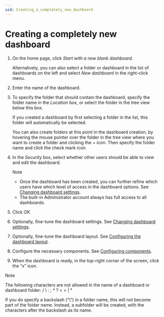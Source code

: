 ```yaml
---
uid: Creating_a_completely_new_dashboard
---
```


# Creating a completely new dashboard

1. On the home page, click *Start with a new blank dashboard*.

   Alternatively, you can also select a folder or dashboard in the list of dashboards on the left and select *New dashboard* in the right-click menu.

1. Enter the name of the dashboard.

1. To specify the folder that should contain the dashboard, specify the folder name in the *Location* box, or select the folder in the tree view below this box.

   If you created a dashboard by first selecting a folder in the list, this folder will automatically be selected.

   You can also create folders at this point in the dashboard creation, by hovering the mouse pointer over the folder in the tree view where you want to create a folder and clicking the + icon. Then specify the folder name and click the check mark icon.

1. In the *Security* box, select whether other users should be able to view and edit the dashboard.

   > [!NOTE]
   > - Once the dashboard has been created, you can further refine which users have which level of access in the dashboard options. See [Changing dashboard settings](xref:Changing_dashboard_settings).
   > - The built-in Administrator account always has full access to all dashboards.

1. Click *OK*.

1. Optionally, fine-tune the dashboard settings. See [Changing dashboard settings](xref:Changing_dashboard_settings).

1. Optionally, fine-tune the dashboard layout. See [Configuring the dashboard layout](xref:Configuring_the_dashboard_layout).

1. Configure the necessary components. See [Configuring components](xref:Configuring_components).

1. When the dashboard is ready, in the top-right corner of the screen, click the “x” icon.

> [!NOTE]
> The following characters are not allowed in the name of a dashboard or dashboard folder: / \\ : ; \* ? \< \> \| °
>
> If you do specify a backslash (“\\”) in a folder name, this will not become part of the folder name. Instead, a subfolder will be created, with the characters after the backslash as its name.
>
